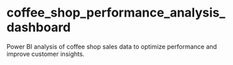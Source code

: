 # coffee_shop_performance_analysis_dashboard
Power BI analysis of coffee shop sales data to optimize performance and improve customer insights.
